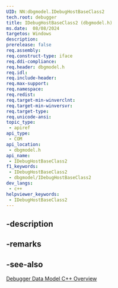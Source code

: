 ```yaml
---
UID: NN:dbgmodel.IDebugHostBaseClass2
tech.root: debugger
title: IDebugHostBaseClass2 (dbgmodel.h)
ms.date:  08/08/2024
targetos: Windows
description: 
prerelease: false
req.assembly: 
req.construct-type: iface
req.ddi-compliance: 
req.header: dbgmodel.h
req.idl: 
req.include-header: 
req.max-support: 
req.namespace: 
req.redist: 
req.target-min-winverclnt: 
req.target-min-winversvr: 
req.target-type: 
req.unicode-ansi: 
topic_type:
 - apiref
api_type:
 - COM
api_location:
 - dbgmodel.h
api_name:
 - IDebugHostBaseClass2
f1_keywords:
 - IDebugHostBaseClass2
 - dbgmodel/IDebugHostBaseClass2
dev_langs:
 - c++
helpviewer_keywords:
 - IDebugHostBaseClass2
---
```


## -description

## -remarks

## -see-also

[Debugger Data Model C++ Overview](/windows-hardware/drivers/debugger/data-model-cpp-overview)

